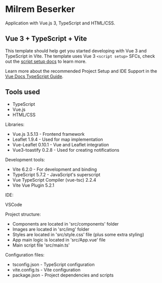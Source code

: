 # Milrem Beserker

Application with Vue.js 3, TypeScript and HTML/CSS.

## Vue 3 + TypeScript + Vite

This template should help get you started developing with Vue 3 and TypeScript in Vite. The template uses Vue 3 `<script setup>` SFCs, check out the [script setup docs](https://v3.vuejs.org/api/sfc-script-setup.html#sfc-script-setup) to learn more.

Learn more about the recommended Project Setup and IDE Support in the [Vue Docs TypeScript Guide](https://vuejs.org/guide/typescript/overview.html#project-setup).

## Tools used

* TypeScript
* Vue.js
* HTML/CSS

Libraries:

* Vue.js 3.5.13        - Frontend framework
* Leaflet 1.9.4        - Used for map implementation
* Vue-Leaflet 0.10.1   - Vue and Leaflet integration
* Vue3-toastify 0.2.8  - Used for creating notifications

Development tools:

* Vite 6.2.0           - For development and binding
* TypeScript 5.7.2     - JavaScript's superscript
* Vue TypeScript Compiler (vue-tsc) 2.2.4
* Vite Vue Plugin 5.2.1

IDE:

VSCode

Project structure:

* Components are located in 'src/components' folder
* Images are located in 'src/img' folder
* Styles are located in 'src/style.css' file (plus some extra styling)
* App main logic is located in 'src/App.vue' file
* Main script file 'src/main.ts'

Configuration files:

* tsconfig.json  - TypeScript configuration
* vite.config.ts - Vite configuration
* package.json   - Project dependencies and scripts

